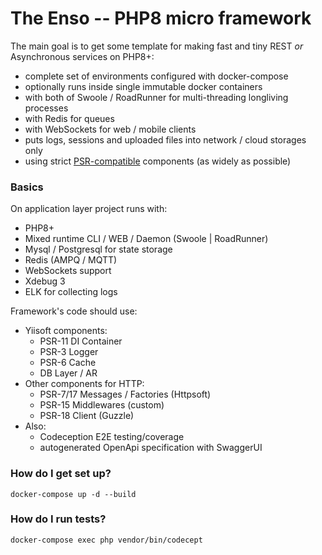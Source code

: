 # The Enso -- PHP8 micro framework #

The main goal is to get some template for making fast and tiny REST *or* Asynchronous services on PHP8+:
* complete set of environments configured with docker-compose
* optionally runs inside single immutable docker containers
* with both of Swoole / RoadRunner for multi-threading longliving processes
* with Redis for queues
* with WebSockets for web / mobile clients
* puts logs, sessions and uploaded files into network / cloud storages only
* using strict [PSR-compatible](https://www.php-fig.org/psr/) components (as widely as possible)

### Basics ###

On application layer project runs with:
* PHP8+
* Mixed runtime CLI / WEB / Daemon (Swoole | RoadRunner)
* Mysql / Postgresql for state storage
* Redis (AMPQ / MQTT)
* WebSockets support
* Xdebug 3
* ELK for collecting logs

Framework's code should use:
* Yiisoft components:
  - PSR-11 DI Container
  - PSR-3 Logger
  - PSR-6 Cache
  - DB Layer / AR
* Other components for HTTP:
  - PSR-7/17 Messages / Factories (Httpsoft)
  - PSR-15 Middlewares (custom)
  - PSR-18 Client (Guzzle)
* Also:
  - Codeception E2E testing/coverage
  - autogenerated OpenApi specification with SwaggerUI

### How do I get set up? ###

```docker-compose up -d --build```

### How do I run tests? ###

```docker-compose exec php vendor/bin/codecept```

